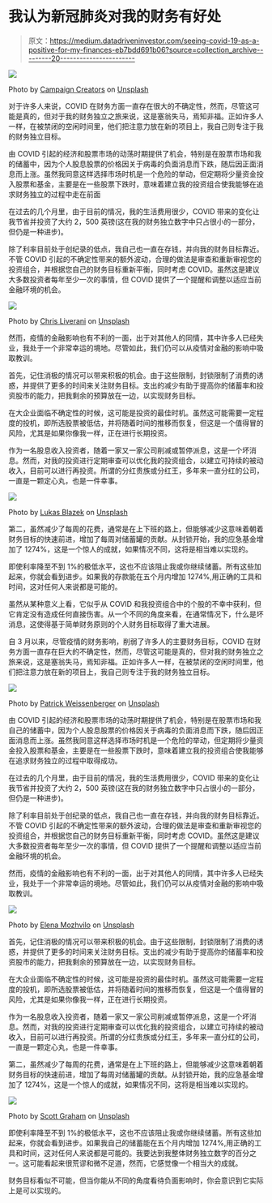 # 我认为新冠肺炎对我的财务有好处

> 原文：<https://medium.datadriveninvestor.com/seeing-covid-19-as-a-positive-for-my-finances-eb7bdd691b06?source=collection_archive---------20----------------------->

![](img/222264b408454605eb83da7702ff2e25.png)

Photo by [Campaign Creators](https://unsplash.com/@campaign_creators?utm_source=medium&utm_medium=referral) on [Unsplash](https://unsplash.com?utm_source=medium&utm_medium=referral)

对于许多人来说，COVID 在财务方面一直存在很大的不确定性，然而，尽管这可能是真的，但对于我的财务独立之旅来说，这是塞翁失马，焉知非福。正如许多人一样，在被禁闭的空闲时间里，他们把注意力放在新的项目上，我自己则专注于我的财务独立目标。

由 COVID 引起的经济和股票市场的动荡时期提供了机会，特别是在股票市场和我的储蓄中，因为个人股息股票的价格因关于病毒的负面消息而下跌，随后因正面消息而上涨。虽然我同意这样选择市场时机是一个危险的举动，但定期将少量资金投入股票和基金，主要是在一些股票下跌时，意味着建立我的投资组合使我能够在追求财务独立的过程中走在前面

在过去的几个月里，由于目前的情况，我的生活费用很少，COVID 带来的变化让我节省并投资了大约 2，500 英镑(这在我的财务独立数字中只占很小的一部分，但仍是一种进步)。

除了利率目前处于创纪录的低点，我自己也一直在存钱，并向我的财务目标靠近。不管 COVID 引起的不确定性带来的额外波动，合理的做法是审查和重新审视您的投资组合，并根据您自己的财务目标重新平衡，同时考虑 COVID。虽然这是建议大多数投资者每年至少一次的事情，但 COVID 提供了一个提醒和调整以适应当前金融环境的机会。

![](img/39070db4b507cfe63aedb3c7144595aa.png)

Photo by [Chris Liverani](https://unsplash.com/@chrisliverani?utm_source=medium&utm_medium=referral) on [Unsplash](https://unsplash.com?utm_source=medium&utm_medium=referral)

然而，疫情的金融影响也有不利的一面，出于对其他人的同情，其中许多人已经失业，我处于一个非常幸运的境地。尽管如此，我们仍可以从疫情对金融的影响中吸取教训。

首先，记住消极的情况可以带来积极的机会。由于这些限制，封锁限制了消费的诱惑，并提供了更多的时间来关注财务目标。支出的减少有助于提高你的储蓄率和投资股市的能力，把我剩余的预算放在一边，以实现财务目标。

在大企业面临不确定性的时候，这可能是投资的最佳时机。虽然这可能需要一定程度的投机，即所选股票被低估，并将随着时间的推移而恢复，但这是一个值得冒的风险，尤其是如果你像我一样，正在进行长期投资。

作为一名股息收入投资者，随着一家又一家公司削减或暂停派息，这是一个坏消息。然而，对我的投资进行定期审查可以优化我的投资组合，以建立可持续的被动收入，目前可以进行再投资。所谓的分红贵族或分红王，多年来一直分红的公司，一直是一颗定心丸，也是一件幸事。

![](img/03592949e0909c32ef3463c76a4c9f3b.png)

Photo by [Lukas Blazek](https://unsplash.com/@goumbik?utm_source=medium&utm_medium=referral) on [Unsplash](https://unsplash.com?utm_source=medium&utm_medium=referral)

第二，虽然减少了每周的花费，通常是在上下班的路上，但能够减少这意味着朝着财务目标的快速前进，增加了每周对储蓄罐的贡献。从封锁开始，我的应急基金增加了 1274%，这是一个惊人的成就，如果情况不同，这将是相当难以实现的。

即使利率降至不到 1%的极低水平，这也不应该阻止我或你继续储蓄。所有这些加起来，你就会看到进步。如果我的存款能在五个月内增加 1274%,用正确的工具和时间，这对任何人来说都是可能的。

虽然从某种意义上看，它似乎从 COVID 和我投资组合中的个股的不幸中获利，但它肯定没有造成任何直接伤害。从一个不同的角度来看，在通常情况下，什么是坏消息，这使得基于简单财务原则的个人财务目标取得了重大进展。

自 3 月以来，尽管疫情的财务影响，削弱了许多人的主要财务目标，COVID 在财务方面一直存在巨大的不确定性，然而，尽管这可能是真的，但对我的财务独立之旅来说，这是塞翁失马，焉知非福。正如许多人一样，在被禁闭的空闲时间里，他们把注意力放在新的项目上，我自己则专注于我的财务独立目标。

![](img/237b8f9fb11fe09ba5abc34a12abb756.png)

Photo by [Patrick Weissenberger](https://unsplash.com/@ricktap?utm_source=medium&utm_medium=referral) on [Unsplash](https://unsplash.com?utm_source=medium&utm_medium=referral)

由 COVID 引起的经济和股票市场的动荡时期提供了机会，特别是在股票市场和我自己的储蓄中，因为个人股息股票的价格因关于病毒的负面消息而下跌，随后因正面消息而上涨。虽然我同意这样选择市场时机是一个危险的举动，但定期将少量资金投入股票和基金，主要是在一些股票下跌时，意味着建立我的投资组合使我能够在追求财务独立的过程中取得成功。

在过去的几个月里，由于目前的情况，我的生活费用很少，COVID 带来的变化让我节省并投资了大约 2，500 英镑(这在我的财务独立数字中只占很小的一部分，但仍是一种进步)。

除了利率目前处于创纪录的低点，我自己也一直在存钱，并向我的财务目标靠近。不管 COVID 引起的不确定性带来的额外波动，合理的做法是审查和重新审视您的投资组合，并根据您自己的财务目标重新平衡，同时考虑 COVID。虽然这是建议大多数投资者每年至少一次的事情，但 COVID 提供了一个提醒和调整以适应当前金融环境的机会。

然而，疫情的金融影响也有不利的一面，出于对其他人的同情，其中许多人已经失业，我处于一个非常幸运的境地。尽管如此，我们仍可以从疫情对金融的影响中吸取教训。

![](img/adddff35d2eb3471b9e27761cc47f09c.png)

Photo by [Elena Mozhvilo](https://unsplash.com/@miracleday?utm_source=medium&utm_medium=referral) on [Unsplash](https://unsplash.com?utm_source=medium&utm_medium=referral)

首先，记住消极的情况可以带来积极的机会。由于这些限制，封锁限制了消费的诱惑，并提供了更多的时间来关注财务目标。支出的减少有助于提高你的储蓄率和投资股市的能力，把我剩余的预算放在一边，以实现财务目标。

在大企业面临不确定性的时候，这可能是投资的最佳时机。虽然这可能需要一定程度的投机，即所选股票被低估，并将随着时间的推移而恢复，但这是一个值得冒的风险，尤其是如果你像我一样，正在进行长期投资。

作为一名股息收入投资者，随着一家又一家公司削减或暂停派息，这是一个坏消息。然而，对我的投资进行定期审查可以优化我的投资组合，以建立可持续的被动收入，目前可以进行再投资。所谓的分红贵族或分红王，多年来一直分红的公司，一直是一颗定心丸，也是一件幸事。

第二，虽然减少了每周的花费，通常是在上下班的路上，但能够减少这意味着朝着财务目标的快速前进，增加了每周对储蓄罐的贡献。从封锁开始，我的应急基金增加了 1274%，这是一个惊人的成就，如果情况不同，这将是相当难以实现的。

![](img/f2bf1278c94f9b8b546c9e71b57b2426.png)

Photo by [Scott Graham](https://unsplash.com/@sctgrhm?utm_source=medium&utm_medium=referral) on [Unsplash](https://unsplash.com?utm_source=medium&utm_medium=referral)

即使利率降至不到 1%的极低水平，这也不应该阻止我或你继续储蓄。所有这些加起来，你就会看到进步。如果我自己的储蓄能在五个月内增加 1274%,用正确的工具和时间，这对任何人来说都是可能的。我要达到我整体财务独立数字的百分之一。这可能看起来很荒谬和微不足道，然而，它感觉像一个相当大的成就。

财务目标看似不可能，但当你能从不同的角度看待负面影响时，你会意识到它实际上是可以实现的。